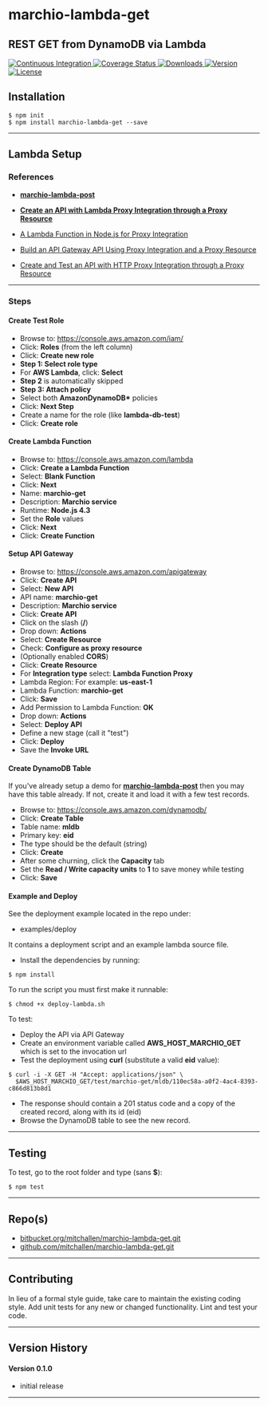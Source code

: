 marchio-lambda-get
==
REST GET from DynamoDB via Lambda
--

<p align="left">
  <a href="https://travis-ci.org/mitchallen/marchio-lambda-get">
    <img src="https://img.shields.io/travis/mitchallen/marchio-lambda-get.svg?style=flat-square" alt="Continuous Integration">
  </a>
  <a href="https://codecov.io/gh/mitchallen/marchio-lambda-get">
    <img src="https://codecov.io/gh/mitchallen/marchio-lambda-get/branch/master/graph/badge.svg" alt="Coverage Status">
  </a>
  <a href="https://npmjs.org/package/marchio-lambda-get">
    <img src="http://img.shields.io/npm/dt/marchio-lambda-get.svg?style=flat-square" alt="Downloads">
  </a>
  <a href="https://npmjs.org/package/marchio-lambda-get">
    <img src="http://img.shields.io/npm/v/marchio-lambda-get.svg?style=flat-square" alt="Version">
  </a>
  <a href="https://npmjs.com/package/marchio-lambda-get">
    <img src="https://img.shields.io/github/license/mitchallen/marchio-lambda-get.svg" alt="License"></a>
  </a>
</p>

## Installation

    $ npm init
    $ npm install marchio-lambda-get --save
  
* * *

## Lambda Setup

### References

* __[marchio-lambda-post](https://www.npmjs.com/package/marchio-lambda-post)__

* __[Create an API with Lambda Proxy Integration through a Proxy Resource](http://docs.aws.amazon.com/apigateway/latest/developerguide/api-gateway-create-api-as-simple-proxy-for-lambda.html)__
* [A Lambda Function in Node.js for Proxy Integration](http://docs.aws.amazon.com/apigateway/latest/developerguide/api-gateway-create-api-as-simple-proxy-for-lambda.html#api-gateway-proxy-integration-lambda-function-nodejs)
* [Build an API Gateway API Using Proxy Integration and a Proxy Resource](http://docs.aws.amazon.com/apigateway/latest/developerguide/api-gateway-create-api-as-simple-proxy.html)
* [Create and Test an API with HTTP Proxy Integration through a Proxy Resource](http://docs.aws.amazon.com/apigateway/latest/developerguide/api-gateway-create-api-as-simple-proxy-for-http.html)

* * *

### Steps

#### Create Test Role

* Browse to: https://console.aws.amazon.com/iam/
* Click: __Roles__ (from the left column)
* Click: __Create new role__
* __Step 1: Select role type__
 * For __AWS Lambda__, click: __Select__
* __Step 2__ is automatically skipped
* __Step 3: Attach policy__
 * Select both __AmazonDynamoDB*__ policies
* Click: __Next Step__
* Create a name for the role (like __lambda-db-test__)
* Click: __Create role__

#### Create Lambda Function

* Browse to: https://console.aws.amazon.com/lambda
* Click: __Create a Lambda Function__
* Select: __Blank Function__
* Click: __Next__
* Name: __marchio-get__
* Description: __Marchio service__
* Runtime: __Node.js 4.3__
* Set the __Role__ values
* Click: __Next__
* Click: __Create Function__

#### Setup API Gateway

* Browse to: https://console.aws.amazon.com/apigateway
* Click: __Create API__
* Select: __New API__
* API name: __marchio-get__
* Description: __Marchio service__
* Click: __Create API__
* Click on the slash (__/__)
* Drop down: __Actions__
* Select: __Create Resource__
* Check: __Configure as proxy resource__
* (Optionally enabled __CORS__)
* Click: __Create Resource__
* For __Integration type__ select: __Lambda Function Proxy__
* Lambda Region: For example: __us-east-1__
* Lambda Function: __marchio-get__
* Click: __Save__
* Add Permission to Lambda Function: __OK__
* Drop down: __Actions__
* Select: __Deploy API__
* Define a new stage (call it "test")
* Click: __Deploy__
* Save the __Invoke URL__

#### Create DynamoDB Table

If you've already setup a demo for __[marchio-lambda-post](https://www.npmjs.com/package/marchio-lambda-post)__ then you may have this table already.  If not, create it and load it with a few test records.

* Browse to: https://console.aws.amazon.com/dynamodb/
* Click: __Create Table__
* Table name: __mldb__
* Primary key: __eid__
* The type should be the default (string)
* Click: __Create__
* After some churning, click the __Capacity__ tab
* Set the __Read / Write capacity units__ to __1__ to save money while testing
* Click: __Save__

#### Example and Deploy

See the deployment example located in the repo under:

* examples/deploy

It contains a deployment script and an example lambda source file.

* Install the dependencies by running:
```
$ npm install
```

To run the script you must first make it runnable:
```
$ chmod +x deploy-lambda.sh
```

To test:

* Deploy the API via API Gateway
* Create an environment variable called __AWS\_HOST\_MARCHIO\_GET__ which is set to the invocation url
* Test the deployment using __curl__ (substitute a valid __eid__ value):

```
$ curl -i -X GET -H "Accept: applications/json" \
  $AWS_HOST_MARCHIO_GET/test/marchio-get/mldb/110ec58a-a0f2-4ac4-8393-c866d813b8d1
```
* The response should contain a 201 status code and a copy of the created record, along with its id (eid)
* Browse the DynamoDB table to see the new record.

* * *

## Testing

To test, go to the root folder and type (sans __$__):

    $ npm test
   
* * *
 
## Repo(s)

* [bitbucket.org/mitchallen/marchio-lambda-get.git](https://bitbucket.org/mitchallen/marchio-lambda-get.git)
* [github.com/mitchallen/marchio-lambda-get.git](https://github.com/mitchallen/marchio-lambda-get.git)

* * *

## Contributing

In lieu of a formal style guide, take care to maintain the existing coding style.
Add unit tests for any new or changed functionality. Lint and test your code.

* * *

## Version History

#### Version 0.1.0 

* initial release

* * *
